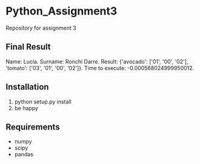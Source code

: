 # Python_Assignment3
Repository for assignment 3

## Final Result
Name: Lucía. 
Surname: Ronchi Darre. 
Result: {'avocado': ['01', '00', '02'], 'tomato': ['03', '01', '00', '02']}. 
Time to execute: -0.000568024999950012. 


## Installation

1. python setup.py install
2. be happy

## Requirements

* numpy
* scipy
* pandas
